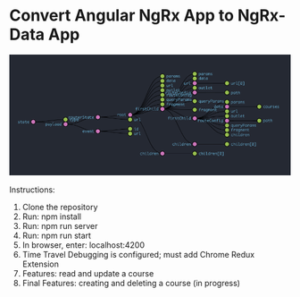 # Convert Angular NgRx App to NgRx-Data App

![Time Travel Debugger](/src/images/Time_Travel_Debugger.png)

Instructions:
1) Clone the repository
2) Run: npm install
3) Run: npm run server
4) Run: npm run start
5) In browser, enter: localhost:4200
6) Time Travel Debugging is configured; must add Chrome Redux Extension
7) Features: read and update a course
8) Final Features: creating and deleting a course (in progress)

